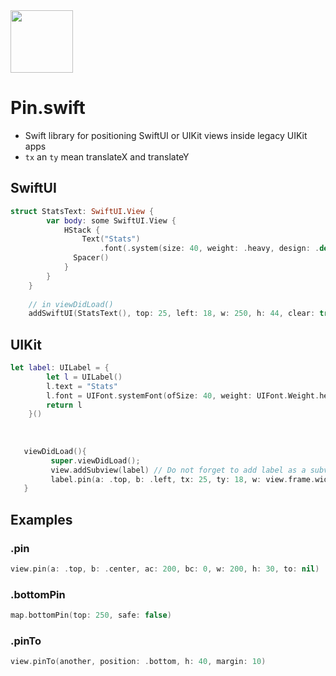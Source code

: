 <img src="https://i.imgur.com/49wEe0fl.png" width="100"/>

# Pin.swift
* Swift library for positioning SwiftUI or UIKit views inside legacy UIKit apps
* ```tx``` an ```ty``` mean translateX and translateY

## SwiftUI
```swift
struct StatsText: SwiftUI.View {
        var body: some SwiftUI.View {
            HStack {
                Text("Stats")
                    .font(.system(size: 40, weight: .heavy, design: .default))
              Spacer()
            }
        }
    }
    
    // in viewDidLoad()
    addSwiftUI(StatsText(), top: 25, left: 18, w: 250, h: 44, clear: true)
```

## UIKit
```swift
let label: UILabel = {
        let l = UILabel()
        l.text = "Stats"
        l.font = UIFont.systemFont(ofSize: 40, weight: UIFont.Weight.heavy)
        return l
    }()
   
   
   
   viewDidLoad(){
         super.viewDidLoad();
         view.addSubview(label) // Do not forget to add label as a subview to UIViewController, otherwise the app will crash! 
         label.pin(a: .top, b: .left, tx: 25, ty: 18, w: view.frame.width, h: 44, to: nil)
   }
```


## Examples

### .pin
```swift
view.pin(a: .top, b: .center, ac: 200, bc: 0, w: 200, h: 30, to: nil)
```

### .bottomPin
```swift
map.bottomPin(top: 250, safe: false)
```

### .pinTo
```swift
view.pinTo(another, position: .bottom, h: 40, margin: 10)
```

